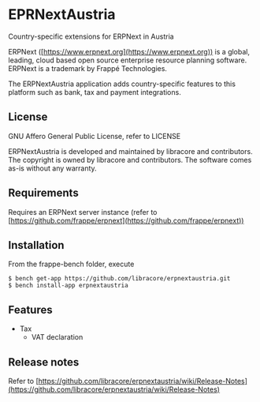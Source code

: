 # EPRNextAustria
Country-specific extensions for ERPNext in Austria

ERPNext ([https://www.erpnext.org](https://www.erpnext.org)) is a global, leading, cloud based
open source enterprise resource planning software. ERPNext is a trademark by Frappé Technologies.

The ERPNextAustria application adds country-specific features to this platform such as 
bank, tax and payment integrations.

## License 
GNU Affero General Public License, refer to LICENSE

ERPNextAustria is developed and maintained by libracore and contributors. 
The copyright is owned by libracore and contributors. 
The software comes as-is without any warranty.

## Requirements
Requires an ERPNext server instance (refer to [https://github.com/frappe/erpnext](https://github.com/frappe/erpnext))

## Installation
From the frappe-bench folder, execute

    $ bench get-app https://github.com/libracore/erpnextaustria.git
    $ bench install-app erpnextaustria

## Features 
* Tax
    * VAT declaration

## Release notes
Refer to [https://github.com/libracore/erpnextaustria/wiki/Release-Notes](https://github.com/libracore/erpnextaustria/wiki/Release-Notes)
